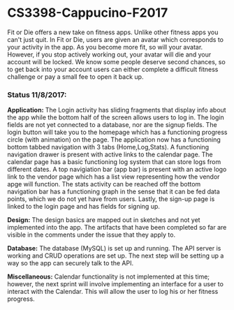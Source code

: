 # CS3398-Cappucino-F2017
Fit or Die offers a new take on fitness apps. Unlike other fitness apps you can't just quit. In Fit or Die, users are given an avatar which corresponds to your activity in the app. As you become more fit, so will your avatar. However, if you stop actively working out, your avatar will die and your account will be locked. We know some people deserve second chances, so to get back into your account users can either complete a difficult fitness challenge or pay a small fee to open it back up.

<h3>Status 11/8/2017:</h3>

<b>Application:</b> The Login activity has sliding fragments that display info about the app while the bottom half of the screen allows users to log in. The login fields are not yet connected to a database, nor are the signup fields. The login button will take you to the homepage which has a functioning progress circle (with animation) on the page. The application now has a functioning bottom tabbed navigation with 3 tabs (Home,Log,Stats). A functioning navigation drawer is present with active links to the calendar page. The calendar page has a basic functioning log system that can store logs from different dates. A top navigiation bar (app bar) is present with an active logo link to the vendor page which has a list view representing how the vendor apge will function. The stats activity can be reached off the bottom navigation bar has a functioning graph in the sense that it can be fed data points, which we do not yet have from users. Lastly, the sign-up page is linked to the login page and has fields for signing up.

<b>Design:</b> The design basics are mapped out in sketches and not yet implemented into the app. The artifacts that have been completed so far are visible in the comments under the issue that they apply to. 
  
  
<b>Database:</b> The database (MySQL) is set up and running. The API server is working and CRUD operations are set up. The next step will be setting up a way so the app can securely talk to the API.
  
  
<b>Miscellaneous:</b> Calendar functionality is not implemented at this time; however, the next sprint will involve implementing an interface for a user to interact with the Calendar.  This will allow the user to log his or her fitness progress.
